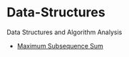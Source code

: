 # Data-Structures
Data Structures and Algorithm Analysis

* [Maximum Subsequence Sum](http://mushank.github.io/post/Maximum-Subsequence-Sum)

  ​